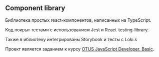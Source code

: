 ## Component library

Библиотека простых react-компонентов, написанных на TypeScript.

Код покрыт тестами с использованием Jest и React-testing-library.

Также в иблиотеку интегрированы Storybook и тесты с Loki.s

Проект является заданием к курсу [OTUS JavaScript Developer. Basic](https://otus.ru/lessons/javascript-basic/).
